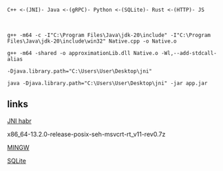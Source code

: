 ```
C++ <-(JNI)- Java <-(gRPC)- Python <-(SQLite)- Rust <-(HTTP)- JS
```
<br>

```
g++ -m64 -c -I"C:\Program Files\Java\jdk-20\include" -I"C:\Program Files\Java\jdk-20\include\win32" Native.cpp -o Native.o
```
```
g++ -m64 -shared -o approximationLib.dll Native.o -Wl,--add-stdcall-alias
```
```
-Djava.library.path="C:\Users\User\Desktop\jni"
```
```
java -Djava.library.path="C:\Users\User\Desktop\jni" -jar app.jar
```


## links
[JNI habr](https://habr.com/ru/companies/citymobil/articles/650403/)

x86_64-13.2.0-release-posix-seh-msvcrt-rt_v11-rev0.7z

[MINGW](https://github.com/niXman/mingw-builds-binaries/releases)

[SQLite](https://www.sqlite.org/download.html)

